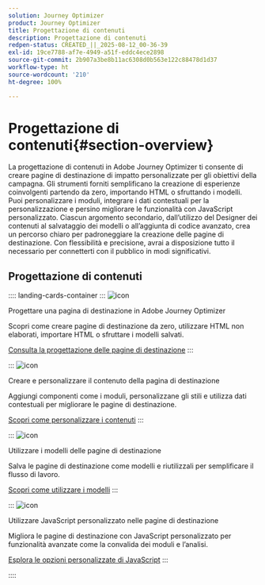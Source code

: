 ```yaml
---
solution: Journey Optimizer
product: Journey Optimizer
title: Progettazione di contenuti
description: Progettazione di contenuti
redpen-status: CREATED_||_2025-08-12_00-36-39
exl-id: 19ce7788-af7e-4949-a51f-eddc4ece2898
source-git-commit: 2b907a3be8b11ac6308d0b563e122c88478d1d37
workflow-type: ht
source-wordcount: '210'
ht-degree: 100%

---
```


# Progettazione di contenuti{#section-overview}

La progettazione di contenuti in Adobe Journey Optimizer ti consente di creare pagine di destinazione di impatto personalizzate per gli obiettivi della campagna. Gli strumenti forniti semplificano la creazione di esperienze coinvolgenti partendo da zero, importando HTML o sfruttando i modelli. Puoi personalizzare i moduli, integrare i dati contestuali per la personalizzazione e persino migliorare le funzionalità con JavaScript personalizzato. Ciascun argomento secondario, dall’utilizzo del Designer dei contenuti al salvataggio dei modelli o all’aggiunta di codice avanzato, crea un percorso chiaro per padroneggiare la creazione delle pagine di destinazione. Con flessibilità e precisione, avrai a disposizione tutto il necessario per connetterti con il pubblico in modi significativi.

## Progettazione di contenuti

:::: landing-cards-container
:::
![icon](https://cdn.experienceleague.adobe.com/icons/circle-play.svg)

Progettare una pagina di destinazione in Adobe Journey Optimizer

Scopri come creare pagine di destinazione da zero, utilizzare HTML non elaborati, importare HTML o sfruttare i modelli salvati.

[Consulta la progettazione delle pagine di destinazione](../using/landing-pages/design-lp.md)
:::

:::
![icon](https://cdn.experienceleague.adobe.com/icons/puzzle-piece.svg)

Creare e personalizzare il contenuto della pagina di destinazione

Aggiungi componenti come i moduli, personalizzane gli stili e utilizza dati contestuali per migliorare le pagine di destinazione.

[Scopri come personalizzare i contenuti](../using/landing-pages/lp-content.md)
:::

:::
![icon](https://cdn.experienceleague.adobe.com/icons/list-check.svg?lang=it)

Utilizzare i modelli delle pagine di destinazione

Salva le pagine di destinazione come modelli e riutilizzali per semplificare il flusso di lavoro.

[Scopri come utilizzare i modelli](../using/landing-pages/lp-templates.md)
:::

:::
![icon](https://cdn.experienceleague.adobe.com/icons/code-branch.svg?lang=it)

Utilizzare JavaScript personalizzato nelle pagine di destinazione

Migliora le pagine di destinazione con JavaScript personalizzato per funzionalità avanzate come la convalida dei moduli e l’analisi.

[Esplora le opzioni personalizzate di JavaScript](../using/landing-pages/lp-custom-js.md)
:::

::::
